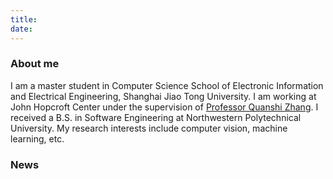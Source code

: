 ```yaml
---
title: 
date: 
---
```

### About me
I am a master student in Computer Science School of Electronic Information and Electrical Engineering, Shanghai Jiao Tong University.  I am working at John Hopcroft Center under the supervision of [Professor Quanshi Zhang](http://qszhang.com/).
I received a B.S. in Software Engineering at Northwestern Polytechnical University. My research interests include computer vision, machine learning, etc.


### News